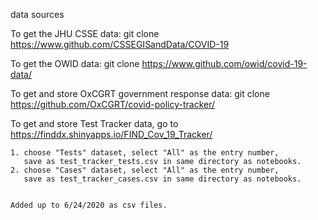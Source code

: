 data sources

To get the JHU CSSE data: git clone https://www.github.com/CSSEGISandData/COVID-19

To get the OWID data: git clone https://www.github.com/owid/covid-19-data/

To get and store OxCGRT government response data: git clone https://github.com/OxCGRT/covid-policy-tracker/

To get and store Test Tracker data, go to https://finddx.shinyapps.io/FIND_Cov_19_Tracker/
    
    1. choose "Tests" dataset, select "All" as the entry number, 
       save as test_tracker_tests.csv in same directory as notebooks.
    2. choose "Cases" dataset, select "All" as the entry number, 
       save as test_tracker_cases.csv in same directory as notebooks.
    
    
	Added up to 6/24/2020 as csv files. 